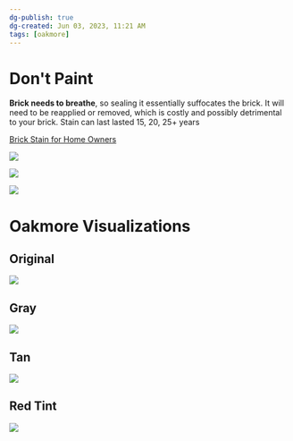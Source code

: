 ```yaml
---
dg-publish: true
dg-created: Jun 03, 2023, 11:21 AM
tags: [oakmore]
---
```


# Don't Paint

**Brick needs to breathe**, so sealing it essentially suffocates the brick. It will need to be reapplied or removed, which is costly and possibly detrimental to your brick. Stain can last lasted 15, 20, 25+ years

[Brick Stain for Home Owners](https://www.masonrycosmetics.com/brick-stain-for-homeowners)

![](https://static.wixstatic.com/media/616dc2_9508364b47c44d8598a31d14a2369e0e~mv2.jpg/v1/fill/w_834,h_514,al_c,q_85,usm_0.66_1.00_0.01,enc_auto/616dc2_9508364b47c44d8598a31d14a2369e0e~mv2.jpg)

![](https://static.wixstatic.com/media/616dc2_6ec267e533344cd284161da87cf28924~mv2.jpg/v1/crop/x_0,y_108,w_1732,h_938/fill/w_579,h_314,al_c,q_80,usm_0.66_1.00_0.01,enc_auto/71Y2A0w6mzL.jpg)

![](https://static.wixstatic.com/media/616dc2_901eeddc03db4c8aa72fe247a06161cb~mv2.png/v1/crop/x_35,y_24,w_1803,h_1205/fill/w_611,h_407,al_c,q_85,usm_0.66_1.00_0.01,enc_auto/616dc2_901eeddc03db4c8aa72fe247a06161cb~mv2.png)

# Oakmore Visualizations

## Original

![](https://lh3.googleusercontent.com/pw/AJFCJaVwhde5LO9qEcTqIZynfNxphVR7gcu5DGAWyT0ZgzVEIhZc-cXISGZ2aRfQly-Yz8tHFiM1Fr3rgzAdAwaswO7Zxh3BNyt3OMTHsLxrRJFJe-7m9bQ_G7BBeIHTrUwC3EHgfU2enRK9-vsM9DRlV20yFQ=w1598-h1198-s-no?authuser=1)

## Gray

![](https://lh3.googleusercontent.com/pw/AJFCJaWCHp6NGy6IyjRIXx7aqEx1r8DZPhGuNx1em8XFPnYnDIqqTxiqofXYptEZoNK9fh2lTlsHOVmdBYmXGuQ6YXFE9sduX9K9JSapdKO19VjhdxeimaxYhadG0AhUKikzTFi8sjX5SKWg8b4C7Lnxors2OQ=w1598-h1198-s-no?authuser=1)

## Tan

![](https://lh3.googleusercontent.com/pw/AJFCJaWdR-1oD-DB3Xkr-XiMVPbWJJORDaIfuHwu8_z_ZbhOC5lEzMTYmKvF3EQFTL2rMirznoVL105U3m7yBpMhwLzmvQC53G4s3-wGYjlBkJSFKhaRBWG6E4b_kQkLFX9Zny0ZuECnsHz_6ZXFAsOLKu5PqA=w1598-h1198-s-no?authuser=1)

## Red Tint

![](https://lh3.googleusercontent.com/pw/AJFCJaWx_dqfuF0QryXkOgE4nrSilvHSQWzv-1jUKvozb0Uo-hqq08FNH0dmxL46lFLgCt8AnwkmGvls7X1dF2Pm2PnyjiWCX9ZdPScoyIdaefEh5Zaj4kbTSYaG87gb9jUAwnlW1lG4uyAd0syfTmcB0Kx4FA=w1598-h1198-s-no?authuser=1)